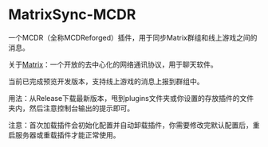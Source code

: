 # MatrixSync-MCDR
一个MCDR（全称MCDReforged）插件，用于同步Matrix群组和线上游戏之间的消息。

关于[Matrix](https://matrix.org/)：一个开放的去中心化的网络通讯协议，用于聊天软件。

当前已完成预览开发版本，支持线上游戏的消息上报到群组中。

用法：从Release下载最新版本，甩到plugins文件夹或你设置的存放插件的文件夹内，然后注意控制台输出的提示即可。

注意：首次加载插件会初始化配置并自动卸载插件，你需要修改完默认配置后，重启服务器或重载插件才能正常使用。
